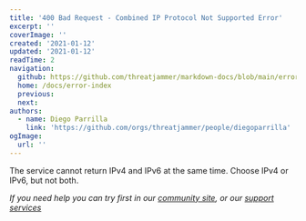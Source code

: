 ```yaml
---
title: '400 Bad Request - Combined IP Protocol Not Supported Error'
excerpt: ''
coverImage: ''
created: '2021-01-12'
updated: '2021-01-12'
readTime: 2
navigation:
  github: https://github.com/threatjammer/markdown-docs/blob/main/error-combined-ip-protocol-not-supported.md
  home: /docs/error-index
  previous: 
  next:
authors:
  - name: Diego Parrilla
    link: 'https://github.com/orgs/threatjammer/people/diegoparrilla'
ogImage:
  url: ''
---
```


The service cannot return IPv4 and IPv6 at the same time. Choose IPv4 or IPv6, but not both.


*If you need help you can try first in our [community site](/community), or our [support services](/support)*
